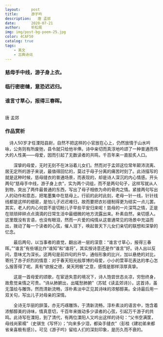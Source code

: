 ```yaml
---
layout:     post
title:      游子吟
description:   唐 孟郊
date:       2020-07-21
author:     听松阁
img: img/post-bg-poem-25.jpg
color: 4CAF50
catalog: true
tags:
    - 美文
    - 古典诗词
---
```


### 慈母手中线，游子身上衣。
### 临行密密缝，意恐迟迟归。
### 谁言寸草心，报得三春晖。
<br>
唐 孟郊

### 作品赏析
　诗人50岁才任溧​阳县​尉，自然不把这样的小官放在心上，仍然放情于山水吟咏，公务则有所废弛，县令就只给他半俸。诗中亲切而真淳地吟颂了一种普通而伟大的人性美——母​爱，因而引起了无数读者的共鸣，千百年来一直脍炙​人口。

　　深挚的母爱，无时无刻不在沐浴着儿女们。然而对于孟郊这位常年颠沛流离、居无定所的游子来说，最值得回忆的，莫过于母子分离的痛苦时刻了。此诗描写的就是这种时候，慈母缝衣的普通场景，而表现的，却是诗人深沉的内心情感。开头两句“慈母手中线，游子身上衣”，实为两个词组，而不是两句句子，这样写就从人到物，突出了两件最普通的东西，写出了母子相依为命的骨肉之情。紧接两句写出人的动作和意态，把笔墨集中在慈母上。行前的此时此刻，老母一针一线，针针线线都是这样的细密，是怕儿子迟迟难归，故而要把衣衫缝制得更为结实一点儿罢。其实，老人的内心何尝不是切盼儿子早些平安归来呢！慈母的一片深笃之情，正是在琐琐碎碎点点滴滴的日常生​活中最细微的地方流露出来。朴素自然，亲切感人。这里既没有言语，也没有眼泪，然而一片爱的纯情从这普通常见的场景中充溢而出，拨动了每一个读者的心弦，催人泪下，唤起普天下儿女们亲切的联想和深挚的忆念。

　　最后两句，以当事者的直觉，翻出进一层的深意：“谁言寸草心，报得三春晖。”“谁言”有些堪比作“谁知”和“谁将”，其实按诗意还是作“谁言”好。诗人出以反问，意味尤为深长。这两句是前四句的升华，通俗形象的比兴，加以悬绝的对比，寄托了赤子炽烈的情意：对于春天阳光般厚博的母爱，小小的萱草花表达的孝心怎么报答得了呢。真有“欲报之德，昊天罔极”之意，感情是那样淳厚真挚。

　　这是一首母爱的颂歌，在宦途失意的境况下，诗人饱尝世态炎凉，穷愁终身，故愈觉亲情之可贵。“诗从肺腑出，出辄愁肺腑”（苏轼《读孟郊诗》）。这首诗，虽无藻绘与雕饰，然而清新流畅，淳朴素淡中正见其诗味的浓郁醇美。全诗最后用一双关句，写出儿子对母亲的深情。

　　全诗无华丽的辞藻，亦无巧琢雕饰，于清新流畅，淳朴素淡的语言中，饱含着浓郁醇美的诗味，情真意切，千百年来拨动多少读者的心弦，引起万千游子的共鸣。此诗写在溧阳，到了清代，有两位溧阳人又吟出这样的诗句：“父书空满筐，母线尚萦襦”（史骐生《写怀》）；“向来多少泪，都染手缝衣”（彭桂《建初弟来都省亲喜极有感》）。可见《游子吟》留给人们的深刻印象，是历久而不衰的。
